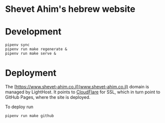 # Shevet Ahim's hebrew website

# Development

```
pipenv sync
pipenv run make regenerate &
pipenv run make serve &
```

# Deployment

The [https://www.shevet-ahim.co.il](www.shevet-ahim.co.il) domain is managed by LightHost.
It points to [CloudFlare](https://dash.cloudflare.com/1a71ca20d51f32031042d31177c144fe/shevet-ahim.co.il) for SSL, which in turn point to GitHub Pages, where the site is deployed.

To deploy run

```
pipenv run make github
```

